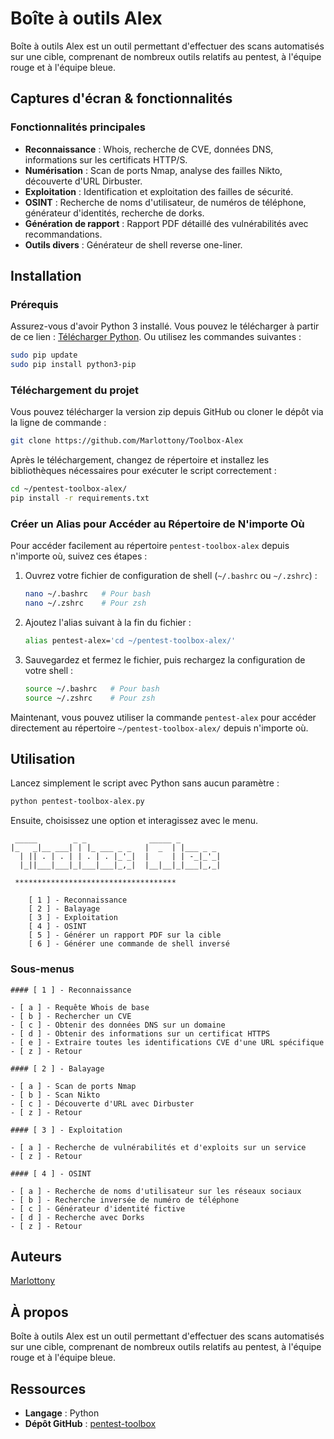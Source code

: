 # Boîte à outils Alex

Boîte à outils Alex est un outil permettant d'effectuer des scans automatisés sur une cible, comprenant de nombreux outils relatifs au pentest, à l'équipe rouge et à l'équipe bleue.

## Captures d'écran & fonctionnalités

### Fonctionnalités principales

- **Reconnaissance** : Whois, recherche de CVE, données DNS, informations sur les certificats HTTP/S.
- **Numérisation** : Scan de ports Nmap, analyse des failles Nikto, découverte d'URL Dirbuster.
- **Exploitation** : Identification et exploitation des failles de sécurité.
- **OSINT** : Recherche de noms d'utilisateur, de numéros de téléphone, générateur d'identités, recherche de dorks.
- **Génération de rapport** : Rapport PDF détaillé des vulnérabilités avec recommandations.
- **Outils divers** : Générateur de shell reverse one-liner.

## Installation

### Prérequis

Assurez-vous d'avoir Python 3 installé. Vous pouvez le télécharger à partir de ce lien : [Télécharger Python](https://www.python.org/downloads/). Ou utilisez les commandes suivantes :

```sh
sudo pip update
sudo pip install python3-pip
```

### Téléchargement du projet

Vous pouvez télécharger la version zip depuis GitHub ou cloner le dépôt via la ligne de commande :

```sh
git clone https://github.com/Marlottony/Toolbox-Alex
```

Après le téléchargement, changez de répertoire et installez les bibliothèques nécessaires pour exécuter le script correctement :

```sh
cd ~/pentest-toolbox-alex/
pip install -r requirements.txt
```

### Créer un Alias pour Accéder au Répertoire de N'importe Où

Pour accéder facilement au répertoire `pentest-toolbox-alex` depuis n'importe où, suivez ces étapes :

1. Ouvrez votre fichier de configuration de shell (`~/.bashrc` ou `~/.zshrc`) :

   ```sh
   nano ~/.bashrc   # Pour bash
   nano ~/.zshrc    # Pour zsh
   ```

2. Ajoutez l'alias suivant à la fin du fichier :

   ```sh
   alias pentest-alex='cd ~/pentest-toolbox-alex/'
   ```

3. Sauvegardez et fermez le fichier, puis rechargez la configuration de votre shell :

   ```sh
   source ~/.bashrc   # Pour bash
   source ~/.zshrc    # Pour zsh
   ```

Maintenant, vous pouvez utiliser la commande `pentest-alex` pour accéder directement au répertoire `~/pentest-toolbox-alex/` depuis n'importe où.

## Utilisation

Lancez simplement le script avec Python sans aucun paramètre :

```sh
python pentest-toolbox-alex.py
```

Ensuite, choisissez une option et interagissez avec le menu.

```
 _____        _ _              _____ _         
|_   _|__ ___| | |_ ___ _ _   |  _  | |___ _ _ 
  | || . | . | | . | . |_'_|  |     | | -_|_'_|
  |_||___|___|_|___|___|_,_|  |__|__|_|___|_,_|

 ************************************     
 
    [ 1 ] - Reconnaissance                                                                  
    [ 2 ] - Balayage
    [ 3 ] - Exploitation
    [ 4 ] - OSINT
    [ 5 ] - Générer un rapport PDF sur la cible
    [ 6 ] - Générer une commande de shell inversé
```

### Sous-menus

```
#### [ 1 ] - Reconnaissance

- [ a ] - Requête Whois de base
- [ b ] - Rechercher un CVE
- [ c ] - Obtenir des données DNS sur un domaine
- [ d ] - Obtenir des informations sur un certificat HTTPS
- [ e ] - Extraire toutes les identifications CVE d'une URL spécifique
- [ z ] - Retour
```
```
#### [ 2 ] - Balayage

- [ a ] - Scan de ports Nmap
- [ b ] - Scan Nikto
- [ c ] - Découverte d'URL avec Dirbuster
- [ z ] - Retour
```
```
#### [ 3 ] - Exploitation

- [ a ] - Recherche de vulnérabilités et d'exploits sur un service
- [ z ] - Retour
```
```
#### [ 4 ] - OSINT

- [ a ] - Recherche de noms d'utilisateur sur les réseaux sociaux
- [ b ] - Recherche inversée de numéro de téléphone
- [ c ] - Générateur d'identité fictive
- [ d ] - Recherche avec Dorks
- [ z ] - Retour
```
## Auteurs

[Marlottony](https://github.com/Marlottony)

## À propos

Boîte à outils Alex est un outil permettant d'effectuer des scans automatisés sur une cible, comprenant de nombreux outils relatifs au pentest, à l'équipe rouge et à l'équipe bleue.

## Ressources

- **Langage** : Python
- **Dépôt GitHub** : [pentest-toolbox](https://github.com/Marlottony/Toolbox-Alex)
